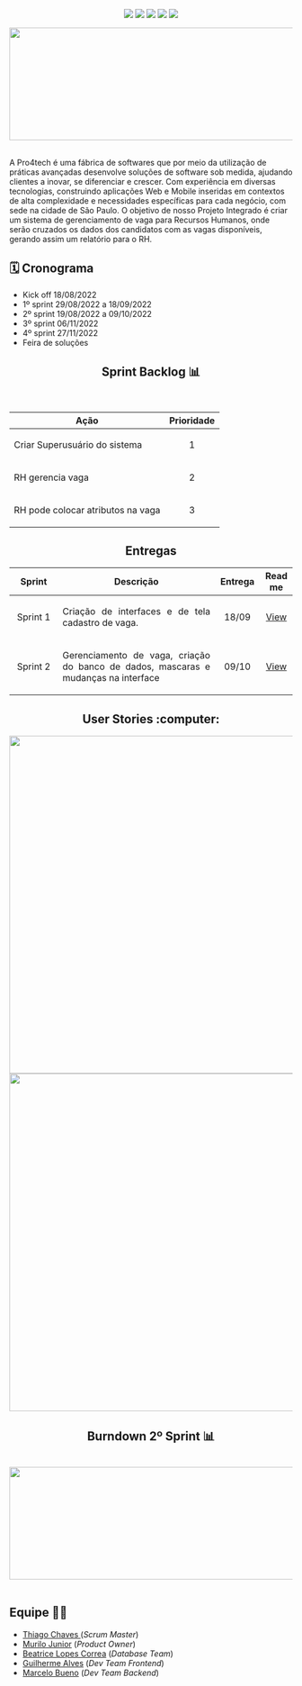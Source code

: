 <p align="center">
    <img src="https://img.shields.io/badge/Canva-%2300C4CC.svg?style=for-the-badge&logo=Canva&logoColor=white"/>
    <img src="https://img.shields.io/badge/figma-%23F24E1E.svg?style=for-the-badge&logo=figma&logoColor=white"/>
    <img src="https://img.shields.io/badge/Eclipse-FE7A16.svg?style=for-the-badge&logo=Eclipse&logoColor=white"/>
    <img src="https://img.shields.io/badge/java-%23ED8B00.svg?style=for-the-badge&logo=java&logoColor=white"/>
    <img src="https://img.shields.io/badge/mysql-%2300f.svg?style=for-the-badge&logo=mysql&logoColor=white"/>
</p>

<div text align="center">
<img src="https://github.com/ZeldaBD/Project-RH/raw/main/imagereadme/logo-black.svg"  width="591" height="200" />
</div><br>
<p align="left">
A Pro4tech é uma fábrica de softwares que por meio da utilização de práticas avançadas desenvolve soluções de software sob medida, ajudando clientes a inovar, se diferenciar e crescer. Com experiência em diversas tecnologias, construindo aplicações Web e Mobile inseridas em contextos de alta complexidade e necessidades específicas para cada negócio, com sede  na cidade de São Paulo.
O objetivo de nosso Projeto Integrado é criar um sistema de gerenciamento de vaga para Recursos Humanos, onde serão cruzados os dados dos candidatos com as vagas disponíveis, gerando assim um relatório para o RH.
</p>

<h2 text align= "left"> 🗓️ Cronograma
</h2>    

- Kick off 18/08/2022 <br>
- 1º sprint 29/08/2022 a 18/09/2022<BR>
- 2º sprint 19/08/2022 a 09/10/2022
- 3º sprint  06/11/2022
- 4º sprint  27/11/2022
- Feira de soluções

<h2 align="center">Sprint Backlog 📊</h2><br>  

<table align="center">
    <thead>
        <th>Ação</th>
        <th>Prioridade</th>
    </thead>
    <tr>
        <td><p>Criar Superusuário do sistema</p></td>
        <td><p align="center">1</p></td>
    </tr>
    <tr>
        <td><p>RH gerencia vaga</p></td>
        <td><p align="center">2</p></td>
    </tr>
    <tr>
        <td><p>RH pode colocar atributos na vaga</p></td>
        <td><p align="center">3</p></td>
    </tr>
</table>

<h2 align="center">Entregas</h2>
<table align="center">
    <thead>
        <th width=100px>Sprint</th>
        <th width=450px>Descrição</th>
        <th width=70px>Entrega</th>
        <th width=45px>Read me</th>
    </thead>
    <tr>
        <td><p align="center">Sprint 1</p></td>
        <td><p align="justify">Criação de interfaces e de tela cadastro de vaga.</p></td>
        <td><p align="center">18/09</p></td>
        <td><p align="center"><a href="https://github.com/ZeldaBD/Project-RH/tree/version1.0">View</a></p></td>
    </tr>
    <tr>
        <td><p align="center">Sprint 2</p></td>
        <td><p align="justify">Gerenciamento de vaga, criação do banco de dados, mascaras e mudanças na interface</p></td>
        <td><p align="center">09/10</p></td>
        <td><p align="center"><a href="https://github.com/ZeldaBD/Project-RH/tree/version-0.2">View</p></td>
</table>

<!--<h2 align="center">Product Backlog</h2>-->

<h2 align="center">User Stories :computer:</h2>
    <p align="center">
    <img src="https://github.com/ZeldaBD/Project-RH/blob/version-0.2/doc/userstories/userstories_1.png" width="600px">
    <img src="https://github.com/ZeldaBD/Project-RH/blob/version-0.2/doc/userstories/userstories_2.png" width="600px">
<p align="left">

<!--<h2 align="center">Wireframes</h2>
    <p align="center">
    <img src= "" width="600px">
    <img src= "" width="600px">-->

<h2 align="center">Burndown 2º Sprint 📊</h2><br>
<div text align="center">
<img src="https://github.com/ZeldaBD/Project-RH/raw/version-0.2/doc/Gráfico Burndown/burndown sprint 2.JPG"  width="591" height="200" />
</div><br>




<h2>Equipe 👩‍💻</h2>
<ul>
    <li><a href="https://www.linkedin.com/in/thiago-lopes-chaves-5ba22b209">Thiago Chaves </a>(<i>Scrum Master</i>)</li>
    <li><a href="https://www.linkedin.com/in/murilo-jos%C3%A9-de-brito-junior-32403b157">Murilo Junior</a> (<i>Product Owner</i>)</li>
    <li><a href="https://www.linkedin.com/in/bewtrice/">Beatrice Lopes Correa</a> (<i>Database Team</i>)</li>
    <li><a href="https://www.linkedin.com/mwlite/in/guilherme-alves-163783156">Guilherme Alves</a> (<i>Dev Team Frontend</i>)</li>
    <li><a href="https://www.linkedin.com/in/marcelo-silva-07081999">Marcelo Bueno</a> (<i>Dev Team Backend</i>)</li>

</ul>
        
        
 
